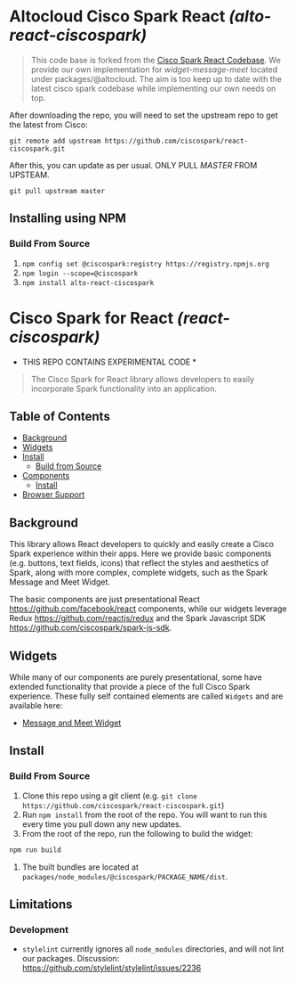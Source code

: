 # Altocloud Cisco Spark React _(alto-react-ciscospark)_

> This code base is forked from the [Cisco Spark React Codebase](https://github.com/ciscospark/spark-js-sdk/tree/master/packages/widget-message-meet). We provide our own implementation for _widget-message-meet_ located under packages/@altocloud. The aim is too keep up to date with the latest cisco spark codebase while implementing our own needs on top.

After downloading the repo, you will need to set the upstream repo to get the latest from Cisco:
```
git remote add upstream https://github.com/ciscospark/react-ciscospark.git
```

After this, you can update as per usual. ONLY PULL *MASTER* FROM UPSTEAM.
```
git pull upstream master
```

## Installing using NPM

### Build From Source

1.  `npm config set @ciscospark:registry https://registry.npmjs.org`
1.  `npm login --scope=@ciscospark`
1.  `npm install alto-react-ciscospark`

# Cisco Spark for React _(react-ciscospark)_

* THIS REPO CONTAINS EXPERIMENTAL CODE *

> The Cisco Spark for React library allows developers to easily incorporate Spark functionality into an application.

## Table of Contents
- [Background](#background)
- [Widgets](#widgets)
- [Install](#install)
  - [Build from Source](#build-from-source)
- [Components](#components)
  - [Install](#install)
-   [Browser Support](#browser-support)

## Background

This library allows React developers to quickly and easily create a Cisco Spark experience within their apps. Here we provide basic components (e.g. buttons, text fields, icons) that reflect the styles and aesthetics of Spark, along with more complex, complete widgets, such as the Spark Message and Meet Widget.

The basic components are just presentational React <https://github.com/facebook/react> components, while our widgets leverage Redux <https://github.com/reactjs/redux> and the Spark Javascript SDK <https://github.com/ciscospark/spark-js-sdk>.

## Widgets

While many of our components are purely presentational, some have extended functionality that provide a piece of the full Cisco Spark experience. These fully self contained elements are called `Widgets` and are available here:

*  [Message and Meet Widget](./packages/node_modules/@ciscospark/widget-message-meet)

## Install

### Build From Source

1.  Clone this repo using a git client (e.g. `git clone https://github.com/ciscospark/react-ciscospark.git`)
1.  Run `npm install` from the root of the repo. You will want to run this every time you pull down any new updates.
1.  From the root of the repo, run the following to build the widget:

  ```sh
  npm run build
  ```
1.  The built bundles are located at `packages/node_modules/@ciscospark/PACKAGE_NAME/dist`.


## Limitations
### Development

* `stylelint` currently ignores all `node_modules` directories, and will not lint our packages. Discussion: <https://github.com/stylelint/stylelint/issues/2236>
